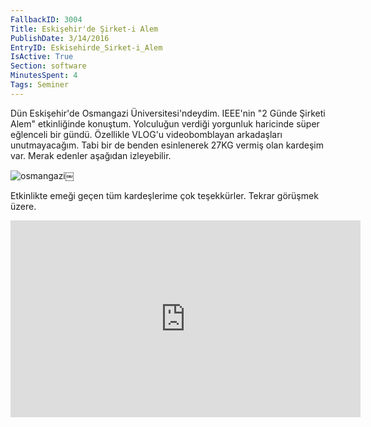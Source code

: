 ```yaml
---
FallbackID: 3004
Title: Eskişehir'de Şirket-i Alem
PublishDate: 3/14/2016
EntryID: Eskisehirde_Sirket-i_Alem
IsActive: True
Section: software
MinutesSpent: 4
Tags: Seminer
---
```

Dün Eskişehir'de Osmangazi Üniversitesi'ndeydim. IEEE'nin "2 Günde Şirketi Alem" etkinliğinde konuştum. Yolculuğun verdiği yorgunluk haricinde süper eğlenceli bir gündü. Özellikle VLOG'u videobomblayan arkadaşları unutmayacağım. Tabi bir de benden esinlenerek 27KG vermiş olan kardeşim var. Merak edenler aşağıdan izleyebilir.

![osmangazi](http://blob.daron.yondem.com/assets/3004/osmangazi.jpg)￼

Etkinlikte emeği geçen tüm kardeşlerime çok teşekkürler. Tekrar görüşmek üzere.

<iframe width="560" height="315" src="https://www.youtube.com/embed/qjzJN_MPn_U" frameborder="0" allowfullscreen></iframe>
